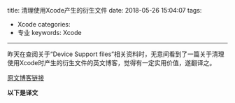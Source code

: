 title: 清理使用Xcode产生的衍生文件
date: 2018-05-26 15:04:07
tags: 
- Xcode
categories: 
- 专业
keywords: Xcode

---

昨天在查阅关于“Device Support files”相关资料时，无意间看到了一篇关于清理使用Xcode时产生的衍生文件的英文博客，觉得有一定实用价值，遂翻译之。

[原文博客链接](http://ajithrnayak.com/post/95441624221/xcode-users-can-free-up-space-on-your-mac)

**以下是译文**

